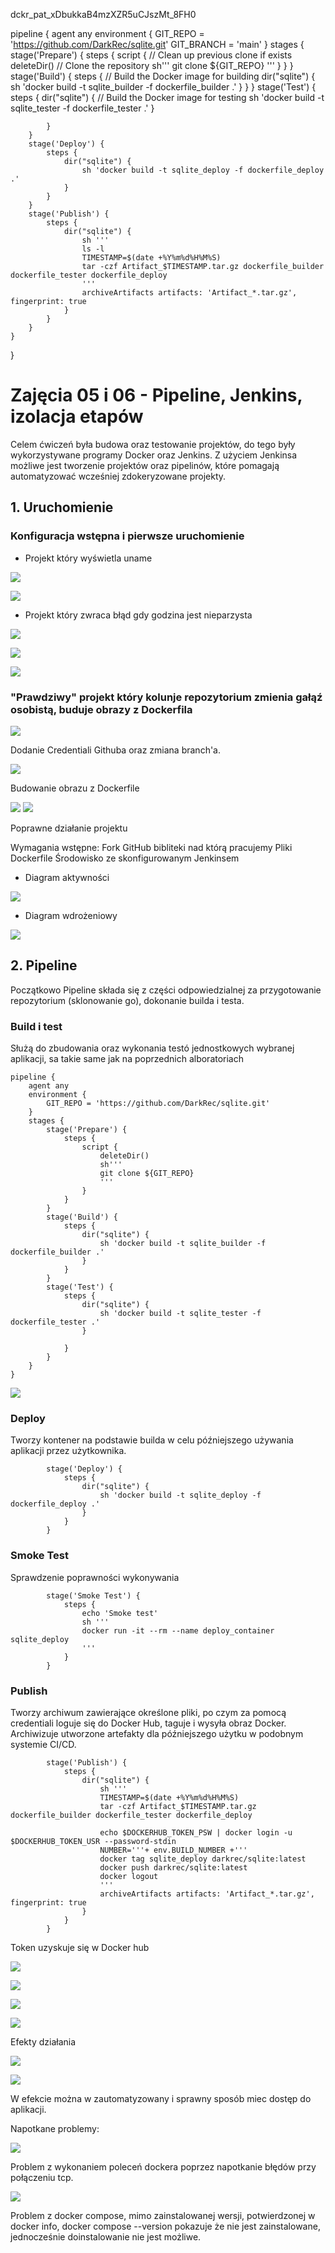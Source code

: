 
dckr_pat_xDbukkaB4mzXZR5uCJszMt_8FH0

pipeline {
    agent any
    environment {
        GIT_REPO = 'https://github.com/DarkRec/sqlite.git'
        GIT_BRANCH = 'main'
    }
    stages {
        stage('Prepare') {
            steps {
                script {
                    // Clean up previous clone if exists
                    deleteDir()
                    // Clone the repository
                    sh'''
                    git clone ${GIT_REPO}
                    '''
                }
            }
        }
        stage('Build') {
            steps {
                // Build the Docker image for building
                dir("sqlite") {
                    sh 'docker build -t sqlite_builder -f dockerfile_builder .'
                }
            }
        }
        stage('Test') {
            steps {
                dir("sqlite") {
                // Build the Docker image for testing
                    sh 'docker build -t sqlite_tester -f dockerfile_tester .'
                }
                
            }
        }
        stage('Deploy') {
            steps {
                dir("sqlite") {
                    sh 'docker build -t sqlite_deploy -f dockerfile_deploy .'
                }
            }
        }
        stage('Publish') {
            steps {
                dir("sqlite") {
                    sh '''
                    ls -l
                    TIMESTAMP=$(date +%Y%m%d%H%M%S)
                    tar -czf Artifact_$TIMESTAMP.tar.gz dockerfile_builder dockerfile_tester dockerfile_deploy
                    '''
                    archiveArtifacts artifacts: 'Artifact_*.tar.gz', fingerprint: true
                }
            }
        }
    }
}



# Zajęcia 05 i 06 - Pipeline, Jenkins, izolacja etapów


Celem ćwiczeń była budowa oraz testowanie projektów, do tego były wykorzystywane programy Docker oraz Jenkins.
Z użyciem Jenkinsa możliwe jest tworzenie projektów oraz pipelinów, które pomagają automatyzować wcześniej zdokeryzowane projekty.


## 1. Uruchomienie

### Konfiguracja wstępna i pierwsze uruchomienie

* Projekt który wyświetla uname

![ ](./img/1.png)

![ ](./img/2.png)

* Projekt który zwraca błąd gdy godzina jest nieparzysta

![ ](./img/3.png)

![ ](./img/4_2.png)

![ ](./img/4_1.png)


### "Prawdziwy" projekt który kolunje repozytorium zmienia gałąź osobistą, buduje obrazy z Dockerfila

![ ](./img/6.png)

Dodanie Credentiali Githuba oraz zmiana branch'a.

![ ](./img/7.png)

Budowanie obrazu z Dockerfile

![ ](./img/11.png)
![ ](./img/12.png)

Poprawne działanie projektu

Wymagania wstępne:
Fork GitHub bibliteki nad którą pracujemy
Pliki Dockerfile
Środowisko ze skonfigurowanym Jenkinsem


* Diagram aktywności

![ ](./img/activity.jpg)

* Diagram wdrożeniowy

![ ](./img/deployment.jpg)


## 2. Pipeline

Początkowo Pipeline składa się z części odpowiedzialnej za przygotowanie repozytorium (sklonowanie go), dokonanie builda i testa.

### Build i test
Służą do zbudowania oraz wykonania testó jednostkowych wybranej aplikacji, sa takie same jak na poprzednich alboratoriach


```pipeline
pipeline {
    agent any
    environment {
        GIT_REPO = 'https://github.com/DarkRec/sqlite.git'
    }
    stages {
        stage('Prepare') {
            steps {
                script {
                    deleteDir()
                    sh'''
                    git clone ${GIT_REPO}
                    '''
                }
            }
        }
        stage('Build') {
            steps {
                dir("sqlite") {
                    sh 'docker build -t sqlite_builder -f dockerfile_builder .'
                }
            }
        }
        stage('Test') {
            steps {
                dir("sqlite") {
                    sh 'docker build -t sqlite_tester -f dockerfile_tester .'
                }
                
            }
        }
    }
}
```

![ ](./img/9_1.png)


### Deploy
Tworzy kontener na podstawie builda w celu późniejszego używania aplikacji przez użytkownika.

```pipeline
        stage('Deploy') {
            steps {
                dir("sqlite") {
                    sh 'docker build -t sqlite_deploy -f dockerfile_deploy .'
                }
            }
        }
```

### Smoke Test
Sprawdzenie poprawności wykonywania

```pipeline
        stage('Smoke Test') {
            steps {
                echo 'Smoke test'
                sh '''
                docker run -it --rm --name deploy_container sqlite_deploy
                '''
            }
        }
```

### Publish
Tworzy archiwum zawierające określone pliki, po czym za pomocą credentiali loguje się do Docker Hub, taguje i wysyła obraz Docker. Archiwizuje utworzone artefakty dla późniejszego użytku w podobnym systemie CI/CD.

```pipeline
        stage('Publish') {
            steps {
                dir("sqlite") {
                    sh '''
                    TIMESTAMP=$(date +%Y%m%d%H%M%S)
                    tar -czf Artifact_$TIMESTAMP.tar.gz dockerfile_builder dockerfile_tester dockerfile_deploy
                    
                    echo $DOCKERHUB_TOKEN_PSW | docker login -u $DOCKERHUB_TOKEN_USR --password-stdin
                    NUMBER='''+ env.BUILD_NUMBER +'''
                    docker tag sqlite_deploy darkrec/sqlite:latest
                    docker push darkrec/sqlite:latest
                    docker logout
                    '''
                    archiveArtifacts artifacts: 'Artifact_*.tar.gz', fingerprint: true
                }
            }
        }
```

Token uzyskuje się w Docker hub

![ ](./img/18.png)


![ ](./img/13.png)

![ ](./img/14.png)

![ ](./img/15.png)

Efekty działania

![ ](./img/16.png)

![ ](./img/17.png)

W efekcie można w zautomatyzowany i sprawny sposób miec dostęp do aplikacji.

Napotkane problemy:

![ ](./img/e_1.png)

Problem z wykonaniem poleceń dockera poprzez napotkanie błędów przy połączeniu tcp.


![ ](./img/e_2.png)

Problem z docker compose, mimo zainstalowanej wersji, potwierdzonej w docker info, docker compose --version pokazuje że nie jest zainstalowane, jednocześnie doinstalowanie nie jest możliwe.
